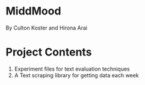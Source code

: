 # MiddMood
By Culton Koster and Hirona Arai


# Project Contents
1. Experiment files for text evaluation techniques
2. A Text scraping library for getting data each week
